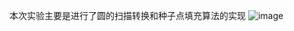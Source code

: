 本次实验主要是进行了圆的扫描转换和种子点填充算法的实现
![image](https://user-images.githubusercontent.com/102286754/174812410-b062b0ed-712c-45e6-89fe-c2bf364b5c78.png)
